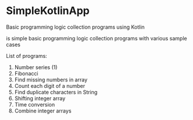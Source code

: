 # SimpleKotlinApp
Basic programming logic collection programs using Kotlin

is simple basic programming logic collection programs with various sample cases

List of programs: 
1. Number series (1)
2. Fibonacci
3. Find missing numbers in array
4. Count each digit of a number
5. Find duplicate characters in String
6. Shifting integer array
7. Time conversion
8. Combine integer arrays
